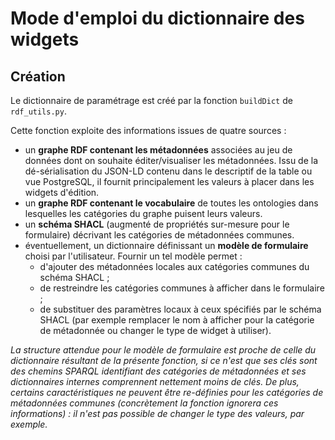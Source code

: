 # Mode d'emploi du dictionnaire des widgets

## Création

Le dictionnaire de paramétrage est créé par la fonction `buildDict` de `rdf_utils.py`.

Cette fonction exploite des informations issues de quatre sources :
- un **graphe RDF contenant les métadonnées** associées au jeu de données dont on souhaite éditer/visualiser les métadonnées. Issu de la dé-sérialisation du JSON-LD contenu dans le descriptif de la table ou vue PostgreSQL, il fournit principalement les valeurs à placer dans les widgets d'édition.
- un **graphe RDF contenant le vocabulaire** de toutes les ontologies dans lesquelles les catégories du graphe puisent leurs valeurs.
- un **schéma SHACL** (augmenté de propriétés sur-mesure pour le formulaire) décrivant les catégories de métadonnées communes.
- éventuellement, un dictionnaire définissant un **modèle de formulaire** choisi par l'utilisateur. Fournir un tel modèle permet :
    - d'ajouter des métadonnées locales aux catégories communes du schéma SHACL ;
    - de restreindre les catégories communes à afficher dans le formulaire ;
    - de substituer des paramètres locaux à ceux spécifiés par le schéma SHACL (par exemple remplacer le nom à afficher pour la catégorie de métadonnée ou changer le type de widget à utiliser).
    
*La structure attendue pour le modèle de formulaire est proche de celle du dictionnaire résultant de la présente fonction, si ce n'est que ses clés sont des chemins SPARQL identifiant des catégories de métadonnées et ses dictionnaires internes comprennent nettement moins de clés. De plus, certains caractéristiques ne peuvent être re-définies pour les catégories de métadonnées communes (concrètement la fonction ignorera ces informations) : il n'est pas possible de changer le type des valeurs, par exemple.*

